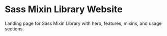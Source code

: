 # Sass Mixin Library Website

Landing page for Sass Mixin Library with hero, features, mixins, and usage sections.